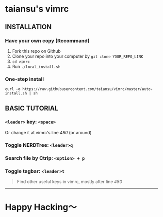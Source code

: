# taiansu's vimrc

## INSTALLATION

### Have your own copy (Recommand)

1. Fork this repo on Github
2. Clone your repo into your computer by `git clone YOUR_REPO_LINK`
3. `cd vimrc`
4. Run `./local_install.sh`

### One-step install

`curl -o https://raw.githubusercontent.com/taiansu/vimrc/master/auto-install.sh | sh`

## BASIC TUTORIAL

### `<leader>` key: `<space>`

  Or change it at vimrc's line _480_ (or around)

### Toggle NERDTree: `<leader>q`

### Search file by Ctrlp: `<option> + p`

### Toggle tagbar: `<leader>t`

> Find other useful keys in vimrc, mostly after line _480_

---

# Happy Hacking～

